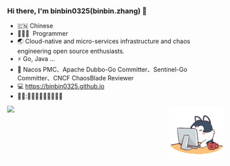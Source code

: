 ### Hi there, I'm binbin0325(binbin.zhang) 🎉

- 🇨🇳 Chinese
- 🧑🏻‍💻 &nbsp;Programmer
- 🌏 Cloud-native and micro-services infrastructure and chaos engineering open source enthusiasts.
- ⚡ Go, Java  ...
- :high_brightness: Nacos PMC、Apache Dubbo-Go Committer、Sentinel-Go Committer、CNCF ChaosBlade Reviewer
- :computer: https://binbin0325.github.io
- 👋👋:👋:dog::dog::dog::dog::dog:👋👋👋
<a href="https://github.com/binbin0325">
  <img align="left" height=160px src="https://github-readme-stats.vercel.app/api?username=binbin0325&show_icons=true&count_private=true" />
</a>
<div align="right">
<img src=/gif/angry.gif/>
</div>
